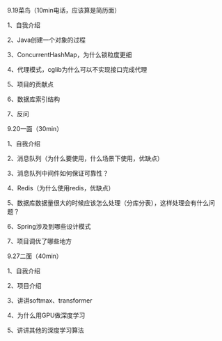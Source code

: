 9.19菜鸟（10min电话，应该算是简历面）

1、自我介绍

2、Java创建一个对象的过程

3、ConcurrentHashMap，为什么锁粒度更细

4、代理模式，cglib为什么可以不实现接口完成代理

5、项目的贡献点

6、数据库索引结构

7、反问



9.20一面（30min）

1、自我介绍

2、消息队列（为什么要使用，什么场景下使用，优缺点）

3、消息队列中间件如何保证可靠性？

4、Redis（为什么使用redis，优缺点）

5、数据库数据量很大的时候应该怎么处理（分库分表），这样处理会有什么问题？

6、Spring涉及到哪些设计模式

7、项目调优了哪些地方



9.27二面（40min）

1、自我介绍

2、项目介绍

3、讲讲softmax、transformer

4、为什么用GPU做深度学习

5、讲讲其他的深度学习算法